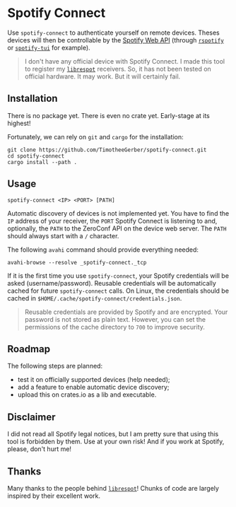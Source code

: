 # Spotify Connect

Use `spotify-connect` to authenticate yourself on remote devices. Theses devices will then be controllable by the [Spotify Web API](https://developer.spotify.com/documentation/web-api/) (through [`rspotify`](https://github.com/ramsayleung/rspotify) or [`spotify-tui`](https://github.com/Rigellute/spotify-tui) for example).

> I don't have any official device with Spotify Connect. I made this tool to register my [`librespot`](https://github.com/librespot-org/librespot) receivers. So, it has not been tested on official hardware. It may work. But it will certainly fail.


## Installation

There is no package yet. There is even no crate yet. Early-stage at its highest!

Fortunately, we can rely on `git` and `cargo` for the installation:

```shell
git clone https://github.com/TimotheeGerber/spotify-connect.git
cd spotify-connect
cargo install --path .
```


## Usage

```shell
spotify-connect <IP> <PORT> [PATH]
```

Automatic discovery of devices is not implemented yet. You have to find the `IP` address of your receiver, the `PORT` Spotify Connect is listening to and, optionally, the `PATH` to the ZeroConf API on the device web server. The `PATH` should always start with a `/` character.

The following `avahi` command should provide everything needed:

```shell
avahi-browse --resolve _spotify-connect._tcp
```

If it is the first time you use `spotify-connect`, your Spotify credentials will be asked (username/password). Reusable credentials will be automatically cached for future `spotify-connect` calls. On Linux, the credentials should be cached in `$HOME/.cache/spotify-connect/credentials.json`.

> Reusable credentials are provided by Spotify and are encrypted. Your password is not stored as plain text. However, you can set the permissions of the cache directory to `700` to improve security.


## Roadmap

The following steps are planned:

 - test it on officially supported devices (help needed);
 - add a feature to enable automatic device discovery;
 - upload this on crates.io as a lib and executable.


## Disclaimer

I did not read all Spotify legal notices, but I am pretty sure that using this tool is forbidden by them. Use at your own risk! And if you work at Spotify, please, don't hurt me!


## Thanks

Many thanks to the people behind [`librespot`](https://github.com/librespot-org/librespot)! Chunks of code are largely inspired by their excellent work.
